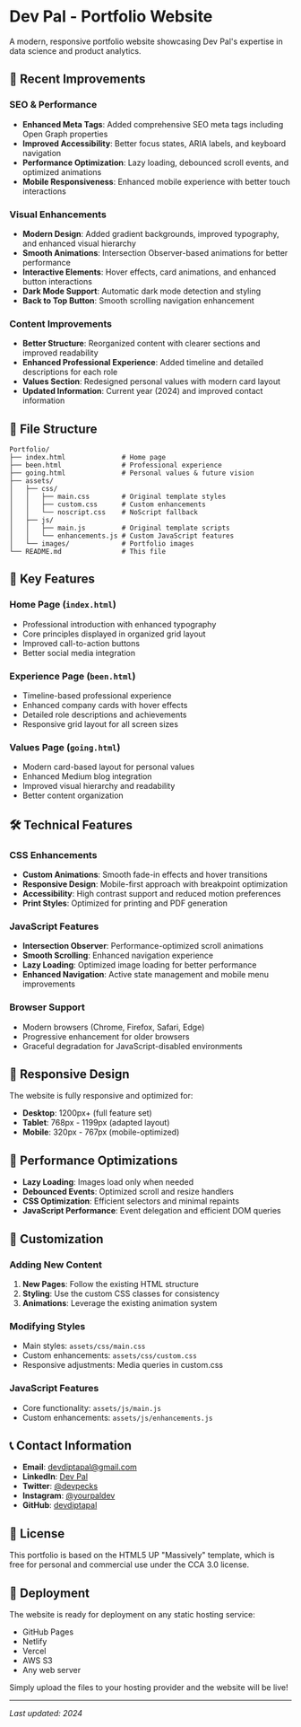 # Dev Pal - Portfolio Website

A modern, responsive portfolio website showcasing Dev Pal's expertise in data science and product analytics.

## 🚀 Recent Improvements

### SEO & Performance
- **Enhanced Meta Tags**: Added comprehensive SEO meta tags including Open Graph properties
- **Improved Accessibility**: Better focus states, ARIA labels, and keyboard navigation
- **Performance Optimization**: Lazy loading, debounced scroll events, and optimized animations
- **Mobile Responsiveness**: Enhanced mobile experience with better touch interactions

### Visual Enhancements
- **Modern Design**: Added gradient backgrounds, improved typography, and enhanced visual hierarchy
- **Smooth Animations**: Intersection Observer-based animations for better performance
- **Interactive Elements**: Hover effects, card animations, and enhanced button interactions
- **Dark Mode Support**: Automatic dark mode detection and styling
- **Back to Top Button**: Smooth scrolling navigation enhancement

### Content Improvements
- **Better Structure**: Reorganized content with clearer sections and improved readability
- **Enhanced Professional Experience**: Added timeline and detailed descriptions for each role
- **Values Section**: Redesigned personal values with modern card layout
- **Updated Information**: Current year (2024) and improved contact information

## 📁 File Structure

```
Portfolio/
├── index.html              # Home page
├── been.html               # Professional experience
├── going.html              # Personal values & future vision
├── assets/
│   ├── css/
│   │   ├── main.css        # Original template styles
│   │   ├── custom.css      # Custom enhancements
│   │   └── noscript.css    # NoScript fallback
│   ├── js/
│   │   ├── main.js         # Original template scripts
│   │   └── enhancements.js # Custom JavaScript features
│   └── images/             # Portfolio images
└── README.md               # This file
```

## 🎨 Key Features

### Home Page (`index.html`)
- Professional introduction with enhanced typography
- Core principles displayed in organized grid layout
- Improved call-to-action buttons
- Better social media integration

### Experience Page (`been.html`)
- Timeline-based professional experience
- Enhanced company cards with hover effects
- Detailed role descriptions and achievements
- Responsive grid layout for all screen sizes

### Values Page (`going.html`)
- Modern card-based layout for personal values
- Enhanced Medium blog integration
- Improved visual hierarchy and readability
- Better content organization

## 🛠 Technical Features

### CSS Enhancements
- **Custom Animations**: Smooth fade-in effects and hover transitions
- **Responsive Design**: Mobile-first approach with breakpoint optimization
- **Accessibility**: High contrast support and reduced motion preferences
- **Print Styles**: Optimized for printing and PDF generation

### JavaScript Features
- **Intersection Observer**: Performance-optimized scroll animations
- **Smooth Scrolling**: Enhanced navigation experience
- **Lazy Loading**: Optimized image loading for better performance
- **Enhanced Navigation**: Active state management and mobile menu improvements

### Browser Support
- Modern browsers (Chrome, Firefox, Safari, Edge)
- Progressive enhancement for older browsers
- Graceful degradation for JavaScript-disabled environments

## 📱 Responsive Design

The website is fully responsive and optimized for:
- **Desktop**: 1200px+ (full feature set)
- **Tablet**: 768px - 1199px (adapted layout)
- **Mobile**: 320px - 767px (mobile-optimized)

## 🎯 Performance Optimizations

- **Lazy Loading**: Images load only when needed
- **Debounced Events**: Optimized scroll and resize handlers
- **CSS Optimization**: Efficient selectors and minimal repaints
- **JavaScript Performance**: Event delegation and efficient DOM queries

## 🔧 Customization

### Adding New Content
1. **New Pages**: Follow the existing HTML structure
2. **Styling**: Use the custom CSS classes for consistency
3. **Animations**: Leverage the existing animation system

### Modifying Styles
- Main styles: `assets/css/main.css`
- Custom enhancements: `assets/css/custom.css`
- Responsive adjustments: Media queries in custom.css

### JavaScript Features
- Core functionality: `assets/js/main.js`
- Custom enhancements: `assets/js/enhancements.js`

## 📞 Contact Information

- **Email**: devdiptapal@gmail.com
- **LinkedIn**: [Dev Pal](https://www.linkedin.com/in/devpal/)
- **Twitter**: [@devpecks](https://twitter.com/devpecks)
- **Instagram**: [@yourpaldev](https://www.instagram.com/yourpaldev/)
- **GitHub**: [devdiptapal](https://github.com/devdiptapal/)

## 📄 License

This portfolio is based on the HTML5 UP "Massively" template, which is free for personal and commercial use under the CCA 3.0 license.

## 🚀 Deployment

The website is ready for deployment on any static hosting service:
- GitHub Pages
- Netlify
- Vercel
- AWS S3
- Any web server

Simply upload the files to your hosting provider and the website will be live!

---

*Last updated: 2024* 